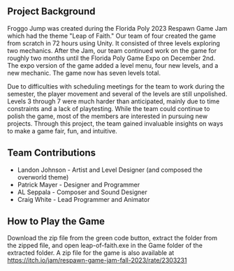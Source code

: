 ## Project Background
Froggo Jump was created during the Florida Poly 2023 Respawn Game Jam which had the theme "Leap of Faith." 
Our team of four created the game from scratch in 72 hours using Unity. It consisted of three levels exploring two mechanics.
After the Jam, our team continued work on the game for roughly two months until the Florida Poly Game Expo on December 2nd.
The expo version of the game added a level menu, four new levels, and a new mechanic.
The game now has seven levels total.

Due to difficulties with scheduling meetings for the team to work during the semester, the player movement and several of the levels are still unpolished.
Levels 3 through 7 were much harder than anticipated, mainly due to time constraints and a lack of playtesting.
While the team could continue to polish the game, most of the members are interested in pursuing new projects. 
Through this project, the team gained invaluable insights on ways to make a game fair, fun, and intuitive.

## Team Contributions
- Landon Johnson - Artist and Level Designer (and composed the overworld theme)
- Patrick Mayer - Designer and Programmer
- AL Seppala - Composer and Sound Designer
- Craig White - Lead Programmer and Animator

## How to Play the Game
Download the zip file from the green code button, extract the folder from the zipped file, and open leap-of-faith.exe in the Game folder of the extracted folder.
A zip file for the game is also available at https://itch.io/jam/respawn-game-jam-fall-2023/rate/2303231
